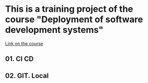 # This is a training project of the course "Deployment of software development systems"

[Link on the course](https://www.it-academy.by/course/administrirovanie-linux/sistemy-nepreryvnoy-integratsii/)

## 01. CI CD

## 02. GIT. Local
